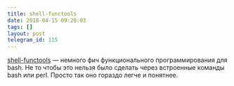 ```yaml
---
title: shell-functools
date: 2018-04-15 09:20:03
tags: []
layout: post
telegram_id: 115
---
```


[shell-functools](https://github.com/sharkdp/shell-functools) — немного фич функционального программирования для bash. Не то чтобы это нельзя было сделать через встроенные команды bash или perl. Просто так оно гораздо легче и понятнее.
